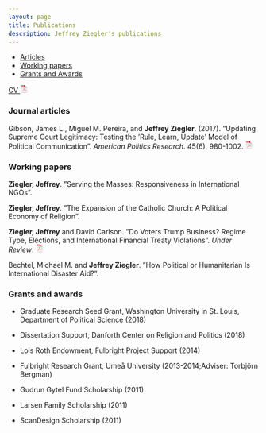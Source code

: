 ```yaml
---
layout: page
title: Publications
description: Jeffrey Ziegler's publications
---
```


<div class="navbar">
    <div class="navbar-inner">
        <ul class="nav">
            <li><a href="#articles">Articles</a></li>
            <li><a href="#workingPapers">Working papers</a></li>
            <li><a href="#grants">Grants and Awards</a></li>
        </ul>
    </div>
</div>

<a href="../assets/JeffZiegler_CV.pdf">	CV <img src="pages/icons16/pdf-icon.png" alt="hi" class="inline"/>
</a><br/>

### <a name="articles"></a>Journal articles

Gibson, James L., Miguel M. Pereira, and **Jeffrey Ziegler**. (2017). ”Updating Supreme Court Legitimacy: Testing
the ’Rule, Learn, Update’ Model of Political Communication”. *American Politics Research*. 45(6), 980-1002.
[![pdf](icons16/pdf-icon.png)](https://drive.google.com/file/d/1YHqTlVkxxMtOSetTqnR4V8dhUR-LXqXT/view)

### <a name="workingPapers"></a>Working papers

**Ziegler, Jeffrey**. ”Serving the Masses: Responsiveness in International NGOs”.

**Ziegler, Jeffrey**. ”The Expansion of the Catholic Church: A Political Economy of Religion”.

**Ziegler, Jeffrey** and David Carlson. ”Do Voters Trump Business? Regime Type, Elections, and International Financial Treaty
Violations”. *Under Review*. [![pdf](icons16/pdf-icon.png)](https://drive.google.com/open?id=10Ae8jxMgbHcBat3hikysuSEkpXvje0yY)

Bechtel, Michael M. and **Jeffrey Ziegler**. ”How Political or Humanitarian Is International Disaster Aid?”.

### <a name="articles"></a>Grants and awards

- Graduate Research Seed Grant, Washington University in St. Louis, Department of Political Science (2018)

- Dissertation Support, Danforth Center on Religion and Politics (2018)

- Lois Roth Endowment, Fulbright Project Support (2014)

- Fulbright Research Grant, Umeå University (2013-2014;Adviser: Torbjörn Bergman)

- Gudrun Gytel Fund Scholarship (2011)

- Larsen Family Scholarship (2011)

- ScanDesign Scholarship (2011)
